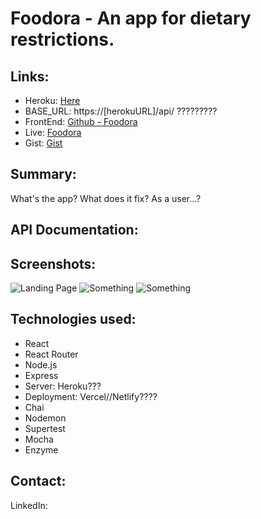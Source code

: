 # Foodora - An app for dietary restrictions. 

## Links:
* Heroku: [Here]()
* BASE_URL: https://[herokuURL]/api/ ?????????
* FrontEnd: [Github - Foodora]()
* Live: [Foodora]()
* Gist: [Gist]()


## Summary:
What's the app? What does it fix? As a user...? 


## API Documentation:


## Screenshots:
![Landing Page]()
![Something]()
![Something]()


## Technologies used:
* React
* React Router
* Node.js
* Express
* Server: Heroku???
* Deployment: Vercel//Netlify????
* Chai
* Nodemon
* Supertest
* Mocha
* Enzyme

## Contact:
LinkedIn: 